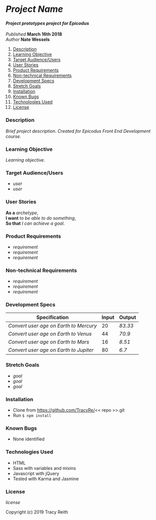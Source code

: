 # _Project Name_

#### _Project prototypes project for Epicodus_

_Published_ **March 16th 2018**<br>
_Author_ **Nate Wessels**

1. [Description](#description)
1. [Learning Objective](#learning-objective)
1. [Target Audience/Users](#target-audience/users)
1. [User Stories](#user-stories)
1. [Product Requirements](#product-requirements)
1. [Non-technical Requirements](#non-technical-requirements)
1. [Development Specs](#development-specs)
1. [Stretch Goals](#stretch-goals)
1. [Installation](#installation)
1. [Known Bugs](#known-bugs)
1. [Technologies Used](#technologies-used)
1. [License](#license)

### Description
_Brief project description. Created for Epicodus Front End Development course._

### Learning Objective
_Learning objective._

### Target Audience/Users
* _user_
* _user_

### User Stories
**As a** _archetype_,<br>
**I want** _to be able to do something_,<br>
**So that** _I can achieve a goal_.

### Product Requirements
* _requirement_
* _requirement_
* _requirement_

### Non-technical Requirements
* _requirement_
* _requirement_
* _requirement_

### Development Specs

Specification | Input | Output
-------------------------------------- | ----- | ------
_Convert user age on Earth to Mercury_ | 20 | _83.33_
_Convert user age on Earth to Venus_  | 44 | _70.9_
_Convert user age on Earth to Mars_    | 16 | _8.51_
_Convert user age on Earth to Jupiter_ | 80 | _6.7_

### Stretch Goals
* _goal_
* _goal_
* _goal_

### Installation
* Clone from https://github.com/TracyRe/<< repo >>.git
* Run `$ npm install`


### Known Bugs
* None identified

### Technologies Used
* HTML
* Sass with variables and mixins
* Javascript with jQuery
* Tested with Karma and Jasmine

### License
_license_

Copyright (c) 2019 Tracy Reith
